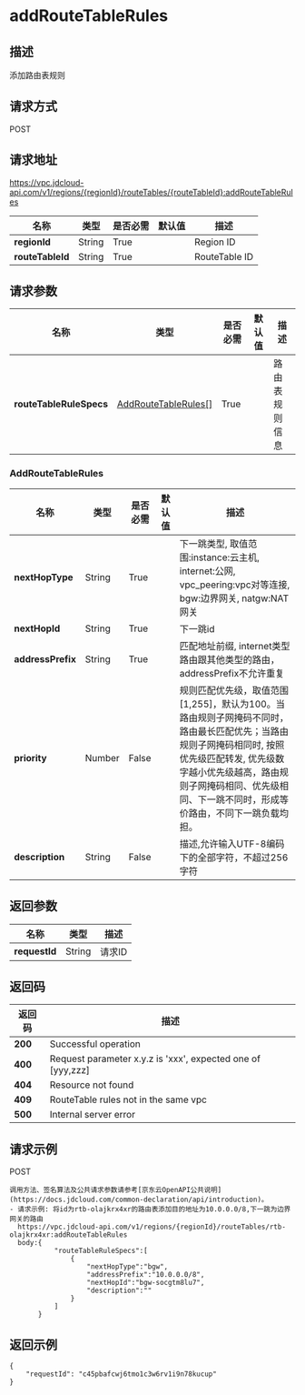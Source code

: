 # addRouteTableRules


## 描述
添加路由表规则

## 请求方式
POST

## 请求地址
https://vpc.jdcloud-api.com/v1/regions/{regionId}/routeTables/{routeTableId}:addRouteTableRules

|名称|类型|是否必需|默认值|描述|
|---|---|---|---|---|
|**regionId**|String|True| |Region ID|
|**routeTableId**|String|True| |RouteTable ID|

## 请求参数
|名称|类型|是否必需|默认值|描述|
|---|---|---|---|---|
|**routeTableRuleSpecs**|[AddRouteTableRules[]](#addroutetablerules)|True| |路由表规则信息|

### <div id="AddRouteTableRules">AddRouteTableRules</div>
|名称|类型|是否必需|默认值|描述|
|---|---|---|---|---|
|**nextHopType**|String|True| |下一跳类型, 取值范围:instance:云主机, internet:公网, vpc_peering:vpc对等连接, bgw:边界网关, natgw:NAT网关|
|**nextHopId**|String|True| |下一跳id|
|**addressPrefix**|String|True| |匹配地址前缀, internet类型路由跟其他类型的路由，addressPrefix不允许重复|
|**priority**|Number|False| |规则匹配优先级，取值范围[1,255]，默认为100。当路由规则子网掩码不同时，路由最长匹配优先；当路由规则子网掩码相同时, 按照优先级匹配转发, 优先级数字越小优先级越高，路由规则子网掩码相同、优先级相同、下一跳不同时，形成等价路由，不同下一跳负载均担。|
|**description**|String|False| |描述,允许输入UTF-8编码下的全部字符，不超过256字符|

## 返回参数
|名称|类型|描述|
|---|---|---|
|**requestId**|String|请求ID|


## 返回码
|返回码|描述|
|---|---|
|**200**|Successful operation|
|**400**|Request parameter x.y.z is 'xxx', expected one of [yyy,zzz]|
|**404**|Resource not found|
|**409**|RouteTable rules not in the same vpc|
|**500**|Internal server error|

## 请求示例
POST
```
调用方法、签名算法及公共请求参数请参考[京东云OpenAPI公共说明](https://docs.jdcloud.com/common-declaration/api/introduction)。
- 请求示例: 将id为rtb-olajkrx4xr的路由表添加目的地址为10.0.0.0/8,下一跳为边界网关的路由
  https://vpc.jdcloud-api.com/v1/regions/{regionId}/routeTables/rtb-olajkrx4xr:addRouteTableRules
  body:{
           "routeTableRuleSpecs":[
               {
                   "nextHopType":"bgw",
                   "addressPrefix":"10.0.0.0/8",
                   "nextHopId":"bgw-socgtm8lu7",
                   "description":""
               }
           ]
       }

```

## 返回示例
```
{
    "requestId": "c45pbafcwj6tmo1c3w6rv1i9n78kucup"
}
```
